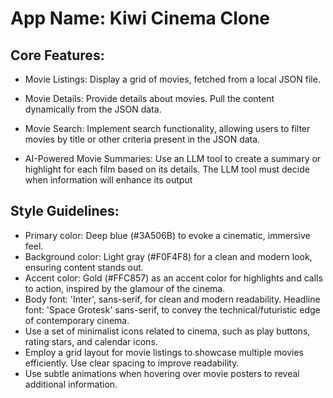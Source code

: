 # **App Name**: Kiwi Cinema Clone

## Core Features:

- Movie Listings: Display a grid of movies, fetched from a local JSON file.
- Movie Details: Provide details about movies. Pull the content dynamically from the JSON data.
- Movie Search: Implement search functionality, allowing users to filter movies by title or other criteria present in the JSON data.

- AI-Powered Movie Summaries: Use an LLM tool to create a summary or highlight for each film based on its details. The LLM tool must decide when information will enhance its output

## Style Guidelines:

- Primary color: Deep blue (#3A506B) to evoke a cinematic, immersive feel.
- Background color: Light gray (#F0F4F8) for a clean and modern look, ensuring content stands out.
- Accent color: Gold (#FFC857) as an accent color for highlights and calls to action, inspired by the glamour of the cinema.
- Body font: 'Inter', sans-serif, for clean and modern readability. Headline font: 'Space Grotesk' sans-serif, to convey the technical/futuristic edge of contemporary cinema.
- Use a set of minimalist icons related to cinema, such as play buttons, rating stars, and calendar icons.
- Employ a grid layout for movie listings to showcase multiple movies efficiently. Use clear spacing to improve readability.
- Use subtle animations when hovering over movie posters to reveal additional information.